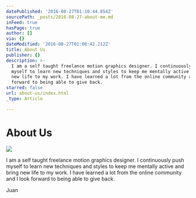 ```yaml
---
datePublished: '2016-08-27T01:10:44.854Z'
sourcePath: _posts/2016-08-27-about-me.md
inFeed: true
hasPage: true
author: []
via: {}
dateModified: '2016-08-27T01:08:42.212Z'
title: About Us
publisher: {}
description: >-
  I am a self taught freelance motion graphics designer. I continuously push
  myself to learn new techniques and styles to keep me mentally active and bring
  new life to my work. I have learned a lot from the online community and I look
  forward to being able to give back.
starred: false
url: about-us/index.html
_type: Article

---
```

# About Us
![](https://the-grid-user-content.s3-us-west-2.amazonaws.com/2d46c2a7-16f2-499e-970d-0f6a46523076.jpg)

I am a self taught freelance motion graphics designer. I continuously push myself to learn new techniques and styles to keep me mentally active and bring new life to my work. I have learned a lot from the online community and I look forward to being able to give back.

Juan